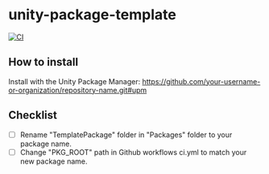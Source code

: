 # unity-package-template

[![CI](https://github.com/Ra-Coding/unity-package-template/actions/workflows/ci.yml/badge.svg)](https://github.com/Ra-Coding/unity-package-template/actions/workflows/ci.yml)

## How to install

Install with the Unity Package Manager: https://github.com/your-username-or-organization/repository-name.git#upm

## Checklist

- [ ] Rename "TemplatePackage" folder in "Packages" folder to your package name.
- [ ] Change "PKG_ROOT" path in Github workflows ci.yml to match your new package name.
